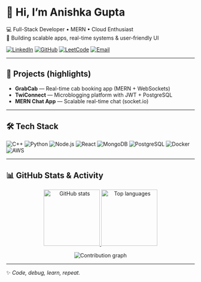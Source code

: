 # 👋 Hi, I’m Anishka Gupta

💻 Full-Stack Developer • MERN • Cloud Enthusiast  
🌱 Building scalable apps, real-time systems & user-friendly UI

[![LinkedIn](https://img.shields.io/badge/LinkedIn-0077B5?style=for-the-badge&logo=linkedin&logoColor=white)](https://linkedin.com/in/your-profile)
[![GitHub](https://img.shields.io/badge/GitHub-100000?style=for-the-badge&logo=github&logoColor=white)](https://github.com/AnishkaGupta24)
[![LeetCode](https://img.shields.io/badge/LeetCode-FFA116?style=for-the-badge&logo=leetcode&logoColor=black)](https://leetcode.com/your-username)
[![Email](https://img.shields.io/badge/Email-guptaanishka24%40gmail.com-DD0031?style=for-the-badge&logo=gmail&logoColor=white)](mailto:guptaanishka24@gmail.com)

---

## 🚀 Projects (highlights)
- **GrabCab** — Real-time cab booking app (MERN + WebSockets)  
- **TwiConnect** — Microblogging platform with JWT + PostgreSQL  
- **MERN Chat App** — Scalable real-time chat (socket.io)

---

## 🛠️ Tech Stack
![C++](https://img.shields.io/badge/C%2B%2B-00599C?style=flat-square&logo=cplusplus&logoColor=white)
![Python](https://img.shields.io/badge/Python-3776AB?style=flat-square&logo=python&logoColor=white)
![Node.js](https://img.shields.io/badge/Node.js-339933?style=flat-square&logo=node.js&logoColor=white)
![React](https://img.shields.io/badge/React-61DAFB?style=flat-square&logo=react&logoColor=black)
![MongoDB](https://img.shields.io/badge/MongoDB-47A248?style=flat-square&logo=mongodb&logoColor=white)
![PostgreSQL](https://img.shields.io/badge/PostgreSQL-336791?style=flat-square&logo=postgresql&logoColor=white)
![Docker](https://img.shields.io/badge/Docker-2496ED?style=flat-square&logo=docker&logoColor=white)
![AWS](https://img.shields.io/badge/AWS-FF9900?style=flat-square&logo=amazonaws&logoColor=black)

---

## 📊 GitHub Stats & Activity
<!-- Main stats + top languages -->
<p align="center">
  <a href="https://github.com/AnishkaGupta24">
    <img src="https://github-readme-stats.vercel.app/api?username=AnishkaGupta24&show_icons=true&theme=tokyonight" alt="GitHub stats" height="150"/>
  </a>
  <a href="https://github.com/AnishkaGupta24">
    <img src="https://github-readme-stats.vercel.app/api/top-langs/?username=AnishkaGupta24&layout=compact&theme=tokyonight" alt="Top languages" height="150"/>
  </a>
</p>

<!-- Contribution graph -->
<p align="center">
  <img src="https://github-readme-activity-graph.vercel.app/graph?username=AnishkaGupta24&theme=github-dark" alt="Contribution graph" />
</p>

---

✨ *Code, debug, learn, repeat.*
